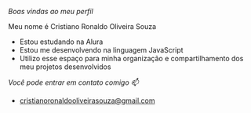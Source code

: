 _Boas vindas ao meu perfil_

Meu nome é Cristiano Ronaldo Oliveira Souza

- Estou estudando na Alura
- Estou me desenvolvendo na linguagem JavaScript
- Utilizo esse espaço para minha organização e compartilhamento dos meu projetos desenvolvidos

*Você pode entrar em contato comigo 📫*

- cristianoronaldooliveirasouza@gmail.com
